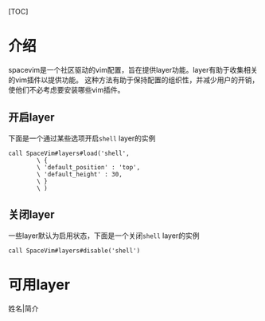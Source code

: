 [TOC]

# 介绍
spacevim是一个社区驱动的vim配置，旨在提供layer功能。layer有助于收集相关的vim插件以提供功能。
这种方法有助于保持配置的组织性，并减少用户的开销，使他们不必考虑要安装哪些vim插件。
## 开启layer
下面是一个通过某些选项开启`shell` layer的实例
```vim
call SpaceVim#layers#load('shell',
        \ {
        \ 'default_position' : 'top',
        \ 'default_height' : 30,
        \ }
        \ )
```
## 关闭layer
一些layer默认为启用状态，下面是一个关闭`shell` layer的实例
```vim
call SpaceVim#layers#disable('shell')
```
# 可用layer
姓名|简介

